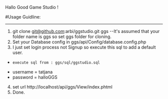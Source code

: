 Hallo Good Game Studio !

#Usage Guidline:

---

1.	git clone git@github.com:arbi/ggstudio.git ggs --It's assumed that your folder name is ggs so set ggs folder for cloning.
2. 	Set your Database config in ggs/api/Config/database.config.php
3. 	I just set login process not Signup so execute this sql to add a default user.
  * 	execute sql from : ggs/sql/ggstudio.sql
  *	username = tatjana
  *	password = halloGGS

4.	set url http://localhost/api/ggs/View/index.phtml
5.	Done.


